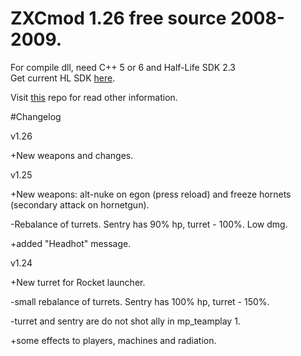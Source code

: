 # ZXCmod 1.26 free source 2008-2009.

For compile dll, need C++ 5 or 6 and Half-Life SDK 2.3  
Get current HL SDK [here](https://github.com/ValveSoftware/halflife). 

Visit [this](https://github.com/ZXCmod/ZXCmod-info) repo for read other information. 

#Changelog

v1.26

+New weapons and changes.

v1.25

+New weapons: alt-nuke on egon (press reload) and freeze hornets (secondary attack on hornetgun).

-Rebalance of turrets. Sentry has 90% hp, turret - 100%. Low dmg.

+added "Headhot" message.

 
v1.24

+New turret for Rocket launcher.

-small rebalance of turrets. Sentry has 100% hp, turret - 150%.

-turret and sentry are do not shot ally in mp_teamplay 1.

+some effects to players, machines and radiation. 
